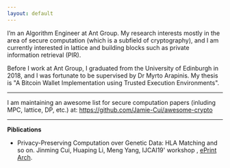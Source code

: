 ```yaml
---
layout: default
---
```


I’m an Algorithm Engineer at Ant Group. My research interests mostly in the area of secure computation (which is a subfield of cryptography), and I am currently interested in lattice and building blocks such as private information retrieval (PIR).

Before I work at Ant Group, I graduated from the University of Edinburgh in 2018, and I was fortunate to be supervised by Dr Myrto Arapinis. My thesis is "A Bitcoin Wallet Implementation using Trusted Execution Environments".

---
I am maintaining an awesome list for secure computation papers (inluding MPC, lattice, DP, etc.) at: https://github.com/Jamie-Cui/awesome-crypto

---
**Piblications**
- Privacy-Preserving Computation over Genetic Data: HLA Matching and so on. Jinming Cui, Huaping Li, Meng Yang, IJCAI19' workshop , [ePrint Arch](https://eprint.iacr.org/2019/1305). 
